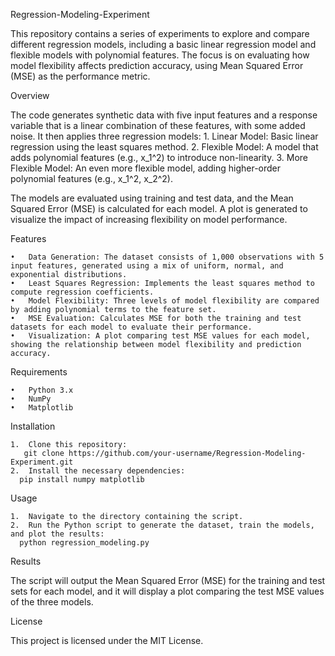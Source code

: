 Regression-Modeling-Experiment

This repository contains a series of experiments to explore and compare different regression models, including a basic linear regression model and flexible models with polynomial features. The focus is on evaluating how model flexibility affects prediction accuracy, using Mean Squared Error (MSE) as the performance metric.

Overview

The code generates synthetic data with five input features and a response variable that is a linear combination of these features, with some added noise. It then applies three regression models:
	1.	Linear Model: Basic linear regression using the least squares method.
	2.	Flexible Model: A model that adds polynomial features (e.g., x_1^2) to introduce non-linearity.
	3.	More Flexible Model: An even more flexible model, adding higher-order polynomial features (e.g., x_1^2, x_2^2).

The models are evaluated using training and test data, and the Mean Squared Error (MSE) is calculated for each model. A plot is generated to visualize the impact of increasing flexibility on model performance.

Features

	•	Data Generation: The dataset consists of 1,000 observations with 5 input features, generated using a mix of uniform, normal, and exponential distributions.
	•	Least Squares Regression: Implements the least squares method to compute regression coefficients.
	•	Model Flexibility: Three levels of model flexibility are compared by adding polynomial terms to the feature set.
	•	MSE Evaluation: Calculates MSE for both the training and test datasets for each model to evaluate their performance.
	•	Visualization: A plot comparing test MSE values for each model, showing the relationship between model flexibility and prediction accuracy.

Requirements

	•	Python 3.x
	•	NumPy
	•	Matplotlib

Installation

	1.	Clone this repository:
       git clone https://github.com/your-username/Regression-Modeling-Experiment.git
 	2.	Install the necessary dependencies:
      pip install numpy matplotlib

 Usage

	1.	Navigate to the directory containing the script.
	2.	Run the Python script to generate the dataset, train the models, and plot the results:
      python regression_modeling.py

  Results

The script will output the Mean Squared Error (MSE) for the training and test sets for each model, and it will display a plot comparing the test MSE values of the three models.

License

This project is licensed under the MIT License.
   
